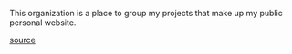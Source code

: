 This organization is a place to group my projects that make up my public personal website. 

[source](https://github.blog/changelog/2021-09-14-readmes-for-organization-profiles/)
